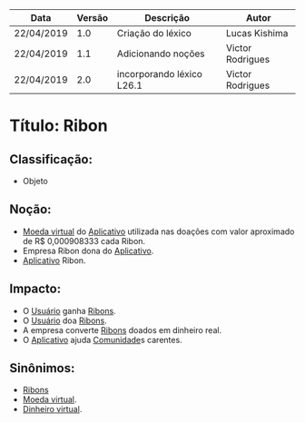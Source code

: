 | Data       | Versão | Descrição                       | Autor            |
| ---------- | ------ | ------------------------------- | ---------------- |
| 22/04/2019 | 1.0    | Criação do léxico               | Lucas Kishima    |
| 22/04/2019 | 1.1    | Adicionando noções              | Victor Rodrigues |
| 22/04/2019 | 2.0    | incorporando léxico L26.1 | Victor Rodrigues |

# Título: Ribon

## Classificação:

- Objeto

## Noção:

- [Moeda virtual](https://github.com/requisitos-2019-1/Ribon/blob/master/Modelagem%%20de%%20Requisitos/Lexicos/Evidence_Action.md) do [Aplicativo](https://github.com/requisitos-2019-1/Ribon/blob/master/Modelagem%%20de%%20Requisitos/Lexicos/Aplicativo.md) utilizada nas doações com valor aproximado de R$ 0,000908333 cada Ribon.
- Empresa Ribon dona do [Aplicativo](https://github.com/requisitos-2019-1/Ribon/blob/master/Modelagem%%20de%%20Requisitos/Lexicos/Aplicativo.md).
- [Aplicativo](https://github.com/requisitos-2019-1/Ribon/blob/master/Modelagem%%20de%%20Requisitos/Lexicos/Aplicativo.md) Ribon.

## Impacto:

- O [Usuário](https://github.com/requisitos-2019-1/Ribon/blob/master/Modelagem%20de%20Requisitos/Lexicos/Usuário.md) ganha [Ribons](https://github.com/requisitos-2019-1/Ribon/blob/master/Modelagem%20de%20Requisitos/Lexicos/Ribon.md).
- O [Usuário](https://github.com/requisitos-2019-1/Ribon/blob/master/Modelagem%20de%20Requisitos/Lexicos/Usuário.md) doa [Ribons](https://github.com/requisitos-2019-1/Ribon/blob/master/Modelagem%20de%20Requisitos/Lexicos/Ribon.md).
- A empresa converte [Ribons](https://github.com/requisitos-2019-1/Ribon/blob/master/Modelagem%20de%20Requisitos/Lexicos/Ribon.md) doados em dinheiro real.
- O [Aplicativo](https://github.com/requisitos-2019-1/Ribon/blob/master/Modelagem%20de%20Requisitos/Lexicos/Aplicativo.md) ajuda [Comunidade](https://github.com/requisitos-2019-1/Ribon/blob/master/Modelagem%20de%20Requisitos/Lexicos/Comunidade.md)s carentes.

## Sinônimos:

- [Ribons](https://github.com/requisitos-2019-1/Ribon/blob/master/Modelagem%%20de%%20Requisitos/Lexicos/Evidence_Action.md)
- [Moeda virtual](https://github.com/requisitos-2019-1/Ribon/blob/master/Modelagem%%20de%%20Requisitos/Lexicos/Evidence_Action.md).
- [Dinheiro virtual](https://github.com/requisitos-2019-1/Ribon/blob/master/Modelagem%%20de%%20Requisitos/Lexicos/Evidence_Action.md).

